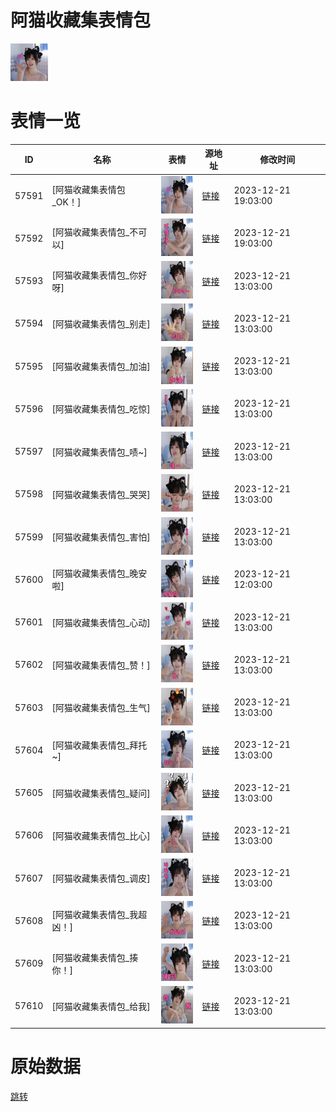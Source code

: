 # 阿猫收藏集表情包

<img src="./cover.png" height="60" alt="cover" />

# 表情一览

|ID|名称|表情|源地址|修改时间|
|----|----|----|----|----|
|57591|[阿猫收藏集表情包_OK！]|<img src="./pic/057591_%5B阿猫收藏集表情包_OK！%5D.png" height="60" alt="OK！"/>|[链接](https://i0.hdslb.com/bfs/garb/ca075802095d00df6e23e9905120fc5a1150f67d.png)|2023-12-21 19:03:00|
|57592|[阿猫收藏集表情包_不可以]|<img src="./pic/057592_%5B阿猫收藏集表情包_不可以%5D.png" height="60" alt="不可以"/>|[链接](https://i0.hdslb.com/bfs/garb/95d20d344764f81cf942983ac2c68ad1816f0ef7.png)|2023-12-21 19:03:00|
|57593|[阿猫收藏集表情包_你好呀]|<img src="./pic/057593_%5B阿猫收藏集表情包_你好呀%5D.png" height="60" alt="你好呀"/>|[链接](https://i0.hdslb.com/bfs/garb/8d873a836d6596edbf81fc1a13f5760df223be77.png)|2023-12-21 13:03:00|
|57594|[阿猫收藏集表情包_别走]|<img src="./pic/057594_%5B阿猫收藏集表情包_别走%5D.png" height="60" alt="别走"/>|[链接](https://i0.hdslb.com/bfs/garb/00d3dff603b892d7c37e0ca4058db7176aabffb8.png)|2023-12-21 13:03:00|
|57595|[阿猫收藏集表情包_加油]|<img src="./pic/057595_%5B阿猫收藏集表情包_加油%5D.png" height="60" alt="加油"/>|[链接](https://i0.hdslb.com/bfs/garb/cd81b86399d781f62b72ded57a95edef88f8fb7e.png)|2023-12-21 13:03:00|
|57596|[阿猫收藏集表情包_吃惊]|<img src="./pic/057596_%5B阿猫收藏集表情包_吃惊%5D.png" height="60" alt="吃惊"/>|[链接](https://i0.hdslb.com/bfs/garb/8fe7f059b08c00db5c9a0ec3715afc98a55f5bc1.png)|2023-12-21 13:03:00|
|57597|[阿猫收藏集表情包_啧~]|<img src="./pic/057597_%5B阿猫收藏集表情包_啧~%5D.png" height="60" alt="啧~"/>|[链接](https://i0.hdslb.com/bfs/garb/ca46fcfcca6ab6953d00091d1695bf77dbfd7ca0.png)|2023-12-21 13:03:00|
|57598|[阿猫收藏集表情包_哭哭]|<img src="./pic/057598_%5B阿猫收藏集表情包_哭哭%5D.png" height="60" alt="哭哭"/>|[链接](https://i0.hdslb.com/bfs/garb/16757cdf15a0d78f59d610b0aad32000019f0be9.png)|2023-12-21 13:03:00|
|57599|[阿猫收藏集表情包_害怕]|<img src="./pic/057599_%5B阿猫收藏集表情包_害怕%5D.png" height="60" alt="害怕"/>|[链接](https://i0.hdslb.com/bfs/garb/222478b159b6743f97ea621823062e47e3a46366.png)|2023-12-21 13:03:00|
|57600|[阿猫收藏集表情包_晚安啦]|<img src="./pic/057600_%5B阿猫收藏集表情包_晚安啦%5D.png" height="60" alt="晚安啦"/>|[链接](https://i0.hdslb.com/bfs/garb/1c4444664cc40f492c157c8610a61972934028e9.png)|2023-12-21 12:03:00|
|57601|[阿猫收藏集表情包_心动]|<img src="./pic/057601_%5B阿猫收藏集表情包_心动%5D.png" height="60" alt="心动"/>|[链接](https://i0.hdslb.com/bfs/garb/7973f27e220a8eacc7abfa1db60a2f134e480471.png)|2023-12-21 13:03:00|
|57602|[阿猫收藏集表情包_赞！]|<img src="./pic/057602_%5B阿猫收藏集表情包_赞！%5D.png" height="60" alt="赞！"/>|[链接](https://i0.hdslb.com/bfs/garb/1232538dc7b803126095698edfcdb766e7ee7edc.png)|2023-12-21 13:03:00|
|57603|[阿猫收藏集表情包_生气]|<img src="./pic/057603_%5B阿猫收藏集表情包_生气%5D.png" height="60" alt="生气"/>|[链接](https://i0.hdslb.com/bfs/garb/c595559b067d361a53c2668b9dfd542238dfa32a.png)|2023-12-21 13:03:00|
|57604|[阿猫收藏集表情包_拜托~]|<img src="./pic/057604_%5B阿猫收藏集表情包_拜托~%5D.png" height="60" alt="拜托~"/>|[链接](https://i0.hdslb.com/bfs/garb/0355765b9eaeeea3c79b17a69b366ac6df1ed99c.png)|2023-12-21 13:03:00|
|57605|[阿猫收藏集表情包_疑问]|<img src="./pic/057605_%5B阿猫收藏集表情包_疑问%5D.png" height="60" alt="疑问"/>|[链接](https://i0.hdslb.com/bfs/garb/960085d2f5fc74eb02f0f76d5acf0d4f0606a752.png)|2023-12-21 13:03:00|
|57606|[阿猫收藏集表情包_比心]|<img src="./pic/057606_%5B阿猫收藏集表情包_比心%5D.png" height="60" alt="比心"/>|[链接](https://i0.hdslb.com/bfs/garb/37e316792ea1ba74e97dab38f1476b3067235c22.png)|2023-12-21 13:03:00|
|57607|[阿猫收藏集表情包_调皮]|<img src="./pic/057607_%5B阿猫收藏集表情包_调皮%5D.png" height="60" alt="调皮"/>|[链接](https://i0.hdslb.com/bfs/garb/c3aa1f3095464134fb176a36ea6ca79049ce8630.png)|2023-12-21 13:03:00|
|57608|[阿猫收藏集表情包_我超凶！]|<img src="./pic/057608_%5B阿猫收藏集表情包_我超凶！%5D.png" height="60" alt="我超凶！"/>|[链接](https://i0.hdslb.com/bfs/garb/dbc7658cc4b934a940d7352b13efb6c2a524480b.png)|2023-12-21 13:03:00|
|57609|[阿猫收藏集表情包_揍你！]|<img src="./pic/057609_%5B阿猫收藏集表情包_揍你！%5D.png" height="60" alt="揍你！"/>|[链接](https://i0.hdslb.com/bfs/garb/e6e9b51c9458be7e095d3852d5fa5036d0cb96ab.png)|2023-12-21 13:03:00|
|57610|[阿猫收藏集表情包_给我]|<img src="./pic/057610_%5B阿猫收藏集表情包_给我%5D.png" height="60" alt="给我"/>|[链接](https://i0.hdslb.com/bfs/garb/cfe1de10917d55621cc6b6b26e3c48db2daee5a2.png)|2023-12-21 13:03:00|

# 原始数据

[跳转](./raw.json)

